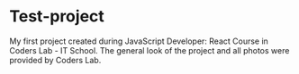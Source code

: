 # Test-project

My first project created during JavaScript Developer: React Course in Coders Lab - IT School. 
The general look of the project and all photos were provided by Coders Lab.